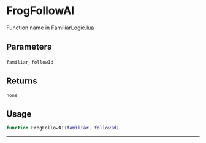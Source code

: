# FrogFollowAI
Function name in FamiliarLogic.lua
## Parameters
`familiar`, `followId`
## Returns
`none`
## Usage
```lua
function FrogFollowAI(familiar, followId)
```
---
